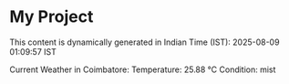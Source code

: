 # My Project

This content is dynamically generated in Indian Time (IST): 2025-08-09 01:09:57 IST


Current Weather in Coimbatore:
Temperature: 25.88 °C
Condition: mist
